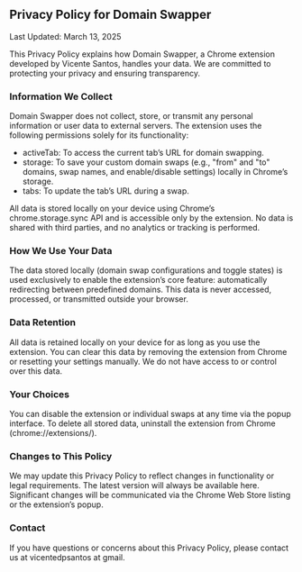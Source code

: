 ## Privacy Policy for Domain Swapper
Last Updated: March 13, 2025

This Privacy Policy explains how Domain Swapper, a Chrome extension developed by Vicente Santos, handles your data. We are committed to protecting your privacy and ensuring transparency.

### Information We Collect
Domain Swapper does not collect, store, or transmit any personal information or user data to external servers. The extension uses the following permissions solely for its functionality:

- activeTab: To access the current tab’s URL for domain swapping.
- storage: To save your custom domain swaps (e.g., "from" and "to" domains, swap names, and enable/disable settings) locally in Chrome’s storage.
- tabs: To update the tab’s URL during a swap.

All data is stored locally on your device using Chrome’s chrome.storage.sync API and is accessible only by the extension. No data is shared with third parties, and no analytics or tracking is performed.

### How We Use Your Data
The data stored locally (domain swap configurations and toggle states) is used exclusively to enable the extension’s core feature: automatically redirecting between predefined domains. This data is never accessed, processed, or transmitted outside your browser.

### Data Retention
All data is retained locally on your device for as long as you use the extension. You can clear this data by removing the extension from Chrome or resetting your settings manually. We do not have access to or control over this data.

### Your Choices
You can disable the extension or individual swaps at any time via the popup interface. To delete all stored data, uninstall the extension from Chrome (chrome://extensions/).

### Changes to This Policy
We may update this Privacy Policy to reflect changes in functionality or legal requirements. The latest version will always be available here. Significant changes will be communicated via the Chrome Web Store listing or the extension’s popup.

### Contact
If you have questions or concerns about this Privacy Policy, please contact us at vicentedpsantos at gmail.
